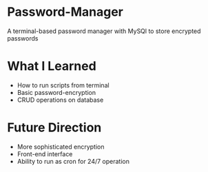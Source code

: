 # Password-Manager
A terminal-based password manager with MySQl to store encrypted passwords

# What I Learned
* How to run scripts from terminal
* Basic password-encryption
* CRUD operations on database

# Future Direction
* More sophisticated encryption
* Front-end interface
* Ability to run as cron for 24/7 operation

